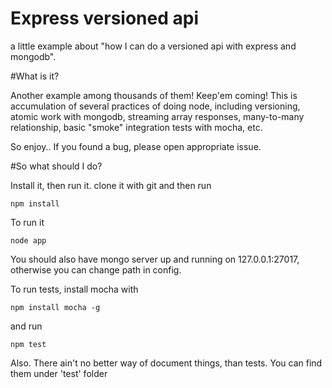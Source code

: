 # Express versioned api
a little example about "how I can do a versioned api with express and mongodb".

#What is it?

Another example among thousands of them! Keep'em coming! 
This is accumulation of several practices of doing node, including versioning, atomic work with mongodb, 
streaming array responses, many-to-many relationship, basic "smoke" integration tests with mocha, etc.

So enjoy.. If you found a bug, please open appropriate issue.

#So what should I do?

Install it, then run it. clone it with git and then run

```
npm install
```

To run it

```
node app
```

You should also have mongo server up and running on 127.0.0.1:27017, otherwise you can change path in config.

To run tests, install mocha with

```
npm install mocha -g
```

and run 

```
npm test
```

Also. There ain't no better way of document things, than tests. You can find them under 'test' folder
